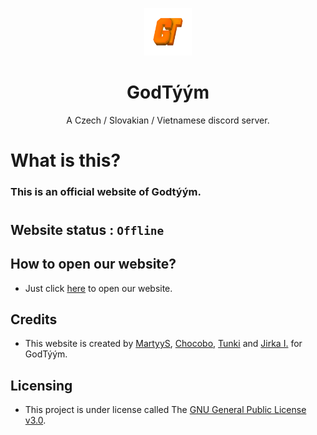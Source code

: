 <p align="center">
<img src="/GT.png" alt="gtlogo" width="15%"/>
</p>

<h1 align="center">GodTýým</h1>
<p align="center">A Czech / Slovakian / Vietnamese discord server.</p>



# What is this?
### This is an official website of Godtýým.

#
## Website status : `Offline`

## How to open our website?
- Just click [here](https://github.com/wMartyyS/Web-GodTeam) to open our website.

## Credits
- This website is created by [MartyyS](https://github.com/wMartyyS), [Chocobo](https://github.com/Chocobo69), [Tunki](https://github.com/Tsunaam1) and [Jirka I.](https://github.com/Jirkaii) for GodTýým.

## Licensing
- This project is under license called The [GNU General Public License v3.0](https://www.gnu.org/licenses/gpl-3.0.en.html).
